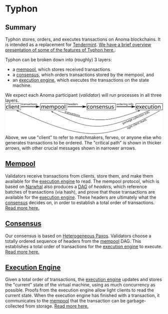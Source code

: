 # Typhon

## Summary
Typhon stores, orders, and executes transactions on Anoma blockchains. 
It is intended as a replacement for [Tendermint](https://tendermint.com/core/).
[We have a brief overview presentation of some of the features of Typhon here.](https://youtu.be/n4MlYO_ls4M?t=7687).

Typhon can be broken down into (roughly) 3 layers: 
- a [mempool](typhon/mempool.md), which stores received transactions
- a [consensus](typhon/heterogeneous_paxos.md), which orders transactions stored by the mempool, and
- an [execution engine](typhon/execution.md), which executes the transactions on the state machine.

We expect each Anoma participant (*validator*) will run processes in all three layers.
![layer diagram](typhon/layers_web.svg)
Above, we use "client" to refer to matchmakers, ferveo, or anyone else who generates transactions to be ordered.
The "critical path" is shown in thicker arrows, with other crucial messages shown in narrower arrows.

## [Mempool](typhon/mempool.md)
Validators receive transactions from clients, store them, and make them available for the [execution engine](typhon/execution.md) to read. 
The mempool protocol, which is based on [Narwhal](https://arxiv.org/abs/2105.11827) also produces a [DAG](https://en.wikipedia.org/wiki/Directed_acyclic_graph) of *headers*, which reference batches of transactions (via hash), and prove that those transactions are available for the [execution engine](typhon/execution.md). 
These headers are ultimately what the [consensus](typhon/heterogeneous_paxos.md) decides on, in order to establish a total order of transactions.
[Read more here.](typhon/mempool.md)
## [Consensus](typhon/heterogeneous_paxos.md)
Our consensus is based on [Heterogeneous Paxos](https://arxiv.org/abs/2011.08253).
Validators choose a totally ordered sequence of headers from the [mempool](typhon/mempool.md) DAG.
This establishes a total order of transactions for the [execution engine](typhon/execution.md) to execute.
[Read more here.](typhon/heterogeneous_paxos.md)
## [Execution Engine](typhon/execution.md)
Given a total order of transactions, the [execution engine](typhon/execution.md) updates and stores the "current" state of the virtual machine, using as much concurrency as possible. 
Proofs from the execution engine allow light clients to read the current state.
When the execution engine has finished with a transaction, it communicates to the [mempool](typhon/mempool.md) that the transaction can be garbage-collected from storage. 
[Read more here.](typhon/execution.md)
